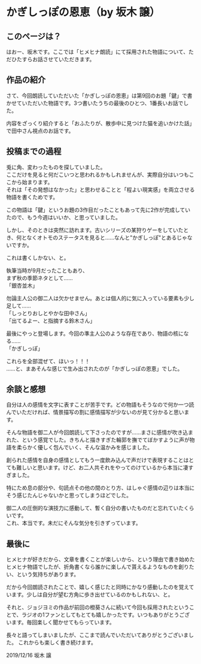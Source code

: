 # かぎしっぽの恩恵（by 坂木 譲）

## このページは？
はおー、坂木です。ここでは「ヒメヒナ朗読」にて採用された物語について、ただひたすらお話させていただきます。

## 作品の紹介
さて、今回朗読していただいた「かぎしっぽの恩恵」は第9回のお題「鍵」で書かせていただいた物語です。3つ書いたうちの最後のひとつ、1番長いお話でした。

内容をざっくり紹介すると「おふたりが、散歩中に見つけた猫を追いかけた話」で田中さん視点のお話です。

## 投稿までの過程
兎に角、変わったものを探していました。  
ここだけを見ると何だこいつと思われるかもしれませんが、実際自分はいつもここから始まります。  
それは「その発想はなかった」と思わせることと「程よい現実感」を両立させる物語を書くためです。  

この物語は「鍵」というお題の3作目だったこともあって先に2作が完成していたので、もう今週はいいか、と思っていました。  

しかし、そのときは突然に訪れます。古いシリーズの某狩りゲーをしていたとき、何となくオトモのステータスを見ると……なんと"かぎしっぽ"とあるじゃないですか。

これは書くしかない、と。

執筆当時が9月だったこともあり、  
まず秋の季節ネタとして……  
「銀杏並木」  

勿論主人公の御二人は欠かせません。あとは個人的に気に入っている要素も少し足して……  
「しっとりおしとやかな田中さん」  
「出てるよー、と指摘する鈴木さん」  

最後にやっと登場します。今回の準主人公のような存在であり、物語の核になる……  
「かぎしっぽ」

これらを全部混ぜて、ほいっ！！！  
……と、まあそんな感じで生み出されたのが「かぎしっぽの恩恵」でした。  

## 余談と感想
自分は人の感情を文字に表すことが苦手です。どの物語もそうなので何か一つ読んでいただければ、情景描写の割に感情描写が少ないのが見て分かると思います。

そんな物語を御二人が今回朗読して下さったのですが……まさに感情が吹き込まれた、という感覚でした。きちんと描きすぎた輪郭を撫でてぼかすように声が物語を柔らかく優しく包んでいく、そんな温かみを感じました。

創られた感情を自身の感情としてもう一度飲み込んで声だけで表現することはとても難しいと思います。けど、お二人共それをやってのけているから本当に凄すぎました。

特にため息の部分や、句読点その他の間のとり方、はしゃぐ感情の辺りは本当にそう感じたんじゃないかと思ってしまうほどでした。

御二人の圧倒的な演技力に感動して、暫く自分の書いたものだと忘れていたくらいです。  
これ、本当です。未だにそんな気分を引きずっています。

## 最後に
ヒメヒナが好きだから、文章を書くことが楽しいから、という理由で書き始めたヒメヒナ物語でしたが、折角書くなら誰かに楽しんで貰えるようなものを創りたい、という気持ちがあります。

だから今回朗読されたことで、嬉しく感じたと同時にかなり感動したのを覚えています。少しは自分が望む方角に歩き出せているのかもしれない、と。

それと、ジョジヨミの作品が前回の橙葵さんに続いて今回も採用されたということで、ラジオの1ファンとしてもとても嬉しかったです。いつもありがとうございます。毎回楽しく聞かせてもらっています。

長々と語ってしまいましたが、ここまで読んでいただいてありがとうございました。
これからも楽しく書き続けます。

2019/12/16 坂木 譲
